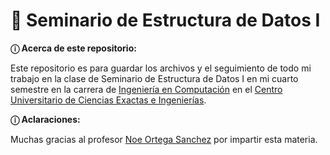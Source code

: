 # 💾 Seminario de Estructura de Datos I
**ⓘ Acerca de este repositorio:** <br />

Este repositorio es para guardar los archivos y el seguimiento de todo mi trabajo en la clase de Seminario de Estructura de Datos I 
en mi cuarto semestre en la carrera de [Ingeniería en Computación](http://www.cucei.udg.mx/es/oferta-academica/licenciaturas/licenciatura-en-ingenieria-en-computacion) 
en el [Centro Universitario de Ciencias Exactas e Ingenierías](http://www.cucei.udg.mx/es).

**ⓘ Aclaraciones:**

Muchas gracias al profesor [Noe Ortega Sanchez](http://www.cucei.udg.mx/maestrias/electronica/es/contenido/noe-ortega-sanchez) por impartir esta materia.
